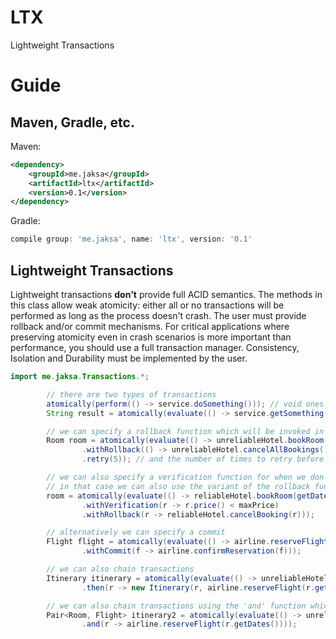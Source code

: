 # LTX
Lightweight Transactions

# Guide

## Maven, Gradle, etc.

Maven:
```xml
<dependency>
    <groupId>me.jaksa</groupId>
    <artifactId>ltx</artifactId>
    <version>0.1</version>
</dependency>
```

Gradle:
```groovy
compile group: 'me.jaksa', name: 'ltx', version: '0.1'
```

## Lightweight Transactions

Lightweight
transactions **don't** provide full ACID semantics. The methods in this class allow weak atomicity:
either all or no transactions will be performed as long as the process doesn't crash. 
The user must provide rollback and/or commit mechanisms.
For critical applications where preserving atomicity even
in crash scenarios is more important than performance, you should use a full transaction manager.
Consistency, Isolation and Durability must be implemented by the user.

```java
import me.jaksa.Transactions.*;
```

```java
        // there are two types of transactions
        atomically(perform(() -> service.doSomething())); // void ones
        String result = atomically(evaluate(() -> service.getSomething())); // ones with a result

        // we can specify a rollback function which will be invoked in case of an exception
        Room room = atomically(evaluate(() -> unreliableHotel.bookRoom(getDates()))
                .withRollback(() -> unreliableHotel.cancelAllBookings())
                .retry(5)); // and the number of times to retry before giving up

        // we can also specify a verification function for when we don't rely on exceptions
        // in that case we can also use the variant of the rollback function that accepts the produced value
        room = atomically(evaluate(() -> reliableHotel.bookRoom(getDates()))
                .withVerification(r -> r.price() < maxPrice)
                .withRollback(r -> reliableHotel.cancelBooking(r)));

        // alternatively we can specify a commit
        Flight flight = atomically(evaluate(() -> airline.reserveFlight(getDates()))
                .withCommit(f -> airline.confirmReservation(f)));

        // we can also chain transactions
        Itinerary itinerary = atomically(evaluate(() -> unreliableHotel.bookRoom(getDates()))
                .then(r -> new Itinerary(r, airline.reserveFlight(r.getDates()))));

        // we can also chain transactions using the 'and' function which wraps the results
        Pair<Room, Flight> itinerary2 = atomically(evaluate(() -> unreliableHotel.bookRoom(getDates()))
                .and(r -> airline.reserveFlight(r.getDates())));
```
